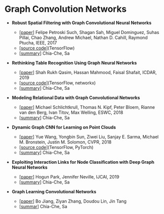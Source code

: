 # Graph Convolution Networks

- **Robust Spatial Filtering with Graph Convolutional Neural Networks** 
	- [[paper](https://arxiv.org/pdf/1703.00792.pdf)] Felipe Petroski Such, Shagan Sah, Miguel Dominguez, Suhas Pillai, Chao Zhang, Andrew Michael, Nathan D. Cahill, Raymond Ptucha, IEEE, 2017
	- [[source code](https://github.com/fps7806/Graph-CNN)](TensorFlow)
	- [[summary](./robust_spatial_filtering_with_graph_convolutional.md)] Chia-Che, Sa

- **Rethinking Table Recognition Using Graph Neural Networks** 
	- [[paper](https://arxiv.org/pdf/1905.13391.pdf)] Shah Rukh Qasim, Hassan Mahmood, Faisal Shafait, ICDAR, 2019
	- [[source code](https://github.com/shahrukhqasim/TIES-2.0)](TensorFlow, networkx)
	- [[summary](./rethinking_table_recognition_using_graph_neural_networks.md)] Chia-Che, Sa

- **Modeling Relational Data with Graph Convolutional Networks** 
    - [[paper](https://arxiv.org/pdf/1703.06103.pdf)] Michael Schlichtkrull, Thomas N. Kipf, Peter Bloem, Rianne van den Berg, Ivan Titov, Max Welling, ESWC, 2018
    - [[summary](./modeling_relational_data_with_graph_convolutional_networks.md)] Chia-Che, Sa
    
- **Dynamic Graph CNN for Learning on Point Clouds** 
    - [[paper](https://arxiv.org/pdf/1801.07829.pdf)] Yue Wang, Yongbin Sun, Ziwei Liu, Sanjay E. Sarma, Michael M. Bronstein, Justin M. Solomon, CVPR, 2018
    - [[source code](https://github.com/WangYueFt/dgcnn)](TensorFlow, PyTorch)
    - [[summary](./dynamic_graph_cnn_for_learning_on_point_clouds.md)] Chia-Che, Sa
   
- **Exploiting Interaction Links for Node Classification with Deep Graph Neural Networks** 
    - [[paper](https://www.ijcai.org/proceedings/2019/0447.pdf)] Hogun Park, Jennifer Neville, IJCAI, 2019
    - [[summary](./exploiting_interaction_links_for_node_classification_with_deep_graph_neural_networks.md)] Chia-Che, Sa

- **Graph Learning Convolutional Networks**
    - [[paper](https://arxiv.org/pdf/1811.09971.pdf)] Bo Jiang, Ziyan Zhang, Doudou Lin, Jin Tang
    - [[summar](./graph_learning_convolutional_networks.md)] Chia-Che, Sa